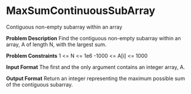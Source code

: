 # MaxSumContinuousSubArray
Contiguous non-empty subarray within an array

**Problem Description**
Find the contiguous non-empty subarray within an array, A of length N, with the largest sum.

**Problem Constraints**
1 <= N <= 1e6
-1000 <= A[i] <= 1000

**Input Format**
The first and the only argument contains an integer array, A.

**Output Format**
Return an integer representing the maximum possible sum of the contiguous subarray.
